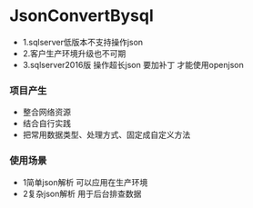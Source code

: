 # JsonConvertBysql
- 1.sqlserver低版本不支持操作json 
- 2.客户生产环境升级也不可期
- 3.sqlserver2016版 操作超长json 要加补丁 才能使用openjson  

### 项目产生
- 整合网络资源
- 结合自行实践 
- 把常用数据类型、处理方式、固定成自定义方法

### 使用场景
- 1简单json解析 可以应用在生产环境
- 2复杂json解析 用于后台排查数据
